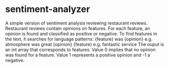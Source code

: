 # sentiment-analyzer
A simple version of sentiment analysis reviewing restaurant reviews. Restaurant reviews contain opinions on features. For each feature, an opinion is found and classified as positive or negative. To find features in the text, it searches for language patterns:
{feature} was {opinion} e.g. atmosphere was great
{opinion} {feature} e.g. fantastic service
The ouput is an int array that corresponds to features. Value 0 implies that no opinion was found for a feature. Value 1 represents a positive opinion and -1 a negative.
